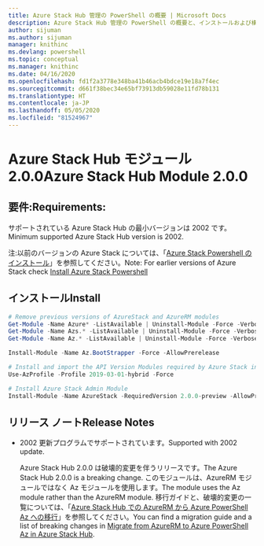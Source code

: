 ```yaml
---
title: Azure Stack Hub 管理の PowerShell の概要 | Microsoft Docs
description: Azure Stack Hub 管理の PowerShell の概要と、インストールおよび構成の手順。
author: sijuman
ms.author: sijuman
manager: knithinc
ms.devlang: powershell
ms.topic: conceptual
ms.manager: knithinc
ms.date: 04/16/2020
ms.openlocfilehash: fd1f2a3778e348ba41b46acb4bdce19e18a7f4ec
ms.sourcegitcommit: d661f38bec34e65bf73913db59028e11fd78b131
ms.translationtype: HT
ms.contentlocale: ja-JP
ms.lasthandoff: 05/05/2020
ms.locfileid: "81524967"
---
```

# <a name="azure-stack-hub-module-200"></a><span data-ttu-id="c7382-103">Azure Stack Hub モジュール 2.0.0</span><span class="sxs-lookup"><span data-stu-id="c7382-103">Azure Stack Hub Module 2.0.0</span></span>

## <a name="requirements"></a><span data-ttu-id="c7382-104">要件:</span><span class="sxs-lookup"><span data-stu-id="c7382-104">Requirements:</span></span>

<span data-ttu-id="c7382-105">サポートされている Azure Stack Hub の最小バージョンは 2002 です。</span><span class="sxs-lookup"><span data-stu-id="c7382-105">Minimum supported Azure Stack Hub version is 2002.</span></span>

<span data-ttu-id="c7382-106">注:以前のバージョンの Azure Stack については、「[Azure Stack Powershell のインストール](https://docs.microsoft.com/azure/azure-stack/azure-stack-powershell-install#install-azure-stack-powershell)」を参照してください。</span><span class="sxs-lookup"><span data-stu-id="c7382-106">Note: For earlier versions of Azure Stack check [Install Azure Stack Powershell](https://docs.microsoft.com/azure/azure-stack/azure-stack-powershell-install#install-azure-stack-powershell)</span></span>

## <a name="install"></a><span data-ttu-id="c7382-107">インストール</span><span class="sxs-lookup"><span data-stu-id="c7382-107">Install</span></span>

```powershell
# Remove previous versions of AzureStack and AzureRM modules
Get-Module -Name Azure* -ListAvailable | Uninstall-Module -Force -Verbose -ErrorAction Continue
Get-Module -Name Azs.* -ListAvailable | Uninstall-Module -Force -Verbose -ErrorAction Continue
Get-Module -Name Az.* -ListAvailable | Uninstall-Module -Force -Verbose -ErrorAction Continue

Install-Module -Name Az.BootStrapper -Force -AllowPrerelease

# Install and import the API Version Modules required by Azure Stack into the current PowerShell session.
Use-AzProfile -Profile 2019-03-01-hybrid -Force

# Install Azure Stack Admin Module
Install-Module -Name AzureStack -RequiredVersion 2.0.0-preview -AllowPrerelease
```


## <a name="release-notes"></a><span data-ttu-id="c7382-108">リリース ノート</span><span class="sxs-lookup"><span data-stu-id="c7382-108">Release Notes</span></span>

* <span data-ttu-id="c7382-109">2002 更新プログラムでサポートされています。</span><span class="sxs-lookup"><span data-stu-id="c7382-109">Supported with 2002 update.</span></span>  

  <span data-ttu-id="c7382-110">Azure Stack Hub 2.0.0 は破壊的変更を伴うリリースです。</span><span class="sxs-lookup"><span data-stu-id="c7382-110">The Azure Stack Hub 2.0.0 is a breaking change.</span></span> <span data-ttu-id="c7382-111">このモジュールは、AzureRM モジュールではなく Az モジュールを使用します。</span><span class="sxs-lookup"><span data-stu-id="c7382-111">The module uses the Az module rather than the AzureRM module.</span></span> <span data-ttu-id="c7382-112">移行ガイドと、破壊的変更の一覧については、「[Azure Stack Hub での AzureRM から Azure PowerShell Az への移行](https://aka.ms/AA7qsji)」を参照してください。</span><span class="sxs-lookup"><span data-stu-id="c7382-112">You can find a migration guide and a list of breaking changes in [Migrate from AzureRM to Azure PowerShell Az in Azure Stack Hub](https://aka.ms/AA7qsji).</span></span>
